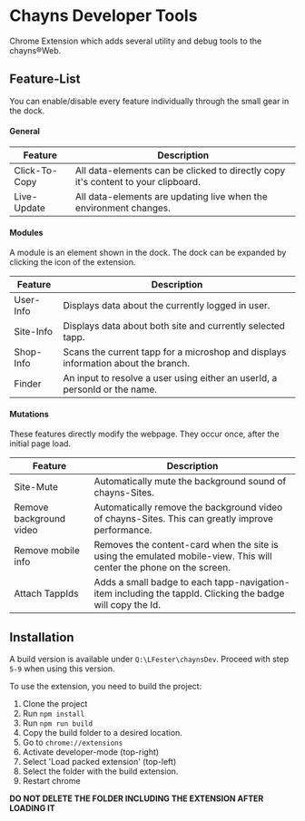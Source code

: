 # Chayns Developer Tools # 

Chrome Extension which adds several utility and debug tools to the chayns®Web.

## Feature-List ##

You can enable/disable every feature individually through the small gear in the dock.

#### General ####

| Feature       | Description |
|---------------|-------------|
| Click-To-Copy | All data-elements can be clicked to directly copy it's content to your clipboard. |
| Live-Update   | All data-elements are updating live when the environment changes. |

#### Modules ####

A module is an element shown in the dock. The dock can be expanded by clicking the icon of the extension.

| Feature     | Description |
|-------------|-------------|
| User-Info   | Displays data about the currently logged in user. |
| Site-Info   | Displays data about both site and currently selected tapp. |
| Shop-Info   | Scans the current tapp for a microshop and displays information about the branch. |
| Finder      | An input to resolve a user using either an userId, a personId or the name. |

#### Mutations ####

These features directly modify the webpage. They occur once, after the initial page load.

| Feature     | Description |
|-------------|-------------|
| Site-Mute | Automatically mute the background sound of chayns-Sites. |
| Remove background video | Automatically remove the background video of chayns-Sites. This can greatly improve performance. |
| Remove mobile info | Removes the content-card when the site is using the emulated mobile-view. This will center the phone on the screen. |
| Attach TappIds | Adds a small badge to each tapp-navigation-item including the tappId. Clicking the badge will copy the Id. |

## Installation ##

A build version is available under `Q:\LFester\chaynsDev`.
Proceed with step `5-9` when using this version.

To use the extension, you need to build the project:

1. Clone the project 
2. Run `npm install`
3. Run `npm run build`
4. Copy the build folder to a desired location.
5. Go to `chrome://extensions`
6. Activate developer-mode (top-right)
7. Select 'Load packed extension' (top-left)
8. Select the folder with the build extension.
9. Restart chrome

__DO NOT DELETE THE FOLDER INCLUDING THE EXTENSION AFTER LOADING IT__
